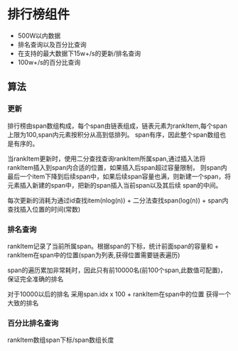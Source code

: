 # 排行榜组件

* 500W以内数据
* 排名查询以及百分比查询
* 在支持的最大数据下15w+/s的更新/排名查询
* 100w+/s的百分比查询

## 算法

### 更新

排行榜由span数组构成，每个span由链表组成，链表元素为rankItem,每个span上限为100,span内元素按积分从高到低排列。
span有序，因此整个span数组也是有序的。

当rankItem更新时，使用二分查找查询rankItem所属span,通过插入法将rankItem插入到span内合适的位置，如果插入后span超过容量限制，
则span内最后一个item下降到后续span中，如果后续span容量也满，则新建一个span，将元素插入新建的span中，把新的span插入当前span以及其后续
span的中间。

每次更新的消耗为通过id查找item(nlog(n)) + 二分法查找span(log(n)) + span内查找插入位置的时间(常数)

### 排名查询

rankItem记录了当前所属span。根据span的下标，统计前面span的容量和 + rankItem在span中的位置(span为列表,获得位置需要链表遍历)

span的遍历累加非常耗时，因此只有前10000名(前100个span,此数值可配置)，保证完全准确的排名

对于10000以后的排名 采用span.idx x 100 + rankItem在span中的位置 获得一个大致的排名


### 百分比排名查询

rankItem数组span下标/span数组长度